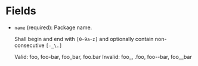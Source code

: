 # Fields

* `name` (required): Package name.

    Shall begin and end with `[0-9a-z]` and optionally contain non-consecutive `[-_\.]`

    Valid: foo, foo-bar, foo_bar, foo.bar
    Invalid: foo_, .foo, foo--bar, foo__bar
